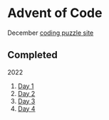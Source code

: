 # Advent of Code

December [coding puzzle site](https://adventofcode.com/)

## Completed

2022

1. [Day 1](2022/aoc22-day01.ipynb)
2. [Day 2](2022/aoc22-day02.ipynb)
3. [Day 3](2022/aoc22-day03.ipynb)
4. [Day 4](2022/aoc22-day04.ipynb)